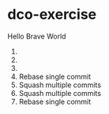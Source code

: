 # dco-exercise

Hello Brave World

1.
2.
3.
4. Rebase single commit
5. Squash multiple commits
6. Squash multiple commits
7. Rebase single commit
